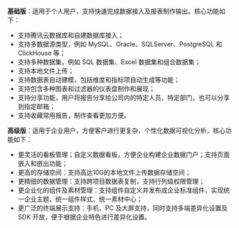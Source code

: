 **基础版**：适用于个人用户，支持快速完成数据接入及报表制作输出。核心功能如下：
- 支持腾讯云数据库和自建数据库接入；
- 支持多数据源类型，例如 MySQL、Oracle、SQLServer、PostgreSQL 和 ClickHouse 等；
- 支持多种数据集，例如 SQL 数据集、Excel 数据集和组合数据集；
- 支持本地文件上传；
- 支持数据表自动建模，包括维度和指标项自动生成等功能；
- 支持包含多种图表和过滤器的仪表盘制作和展现；
- 支持分享功能，用户将报告分享给公司内的特定人员、特定部门，也可以分享到指定邮箱；
- 支持收藏常用报告，制作查看更加方便。

**高级版**：适用于企业用户，方便客户进行更复杂、个性化数据可视化分析，核心功能如下：
- 更灵活的看板管理；自定义数据看板，方便企业构建企业数据门户；支持页面嵌入和嵌出功能；
- 更高的存储空间：支持高达10G的本地文件上传数据存储空间；
- 更精细的数据管理：支持跨项目数据表复制，支持行列级权限管理；
- 更企业化的组件及素材管理：支持组件自定义并发布成企业标准组件，实现统一企业主题、统一组件样式、统一素材中心；
- 更广泛的终端展示支持：手机、PC 及大屏支持，同时支持多端差异化设置及 SDK 开放，便于根据企业特色进行差异化设置。
